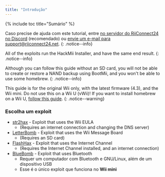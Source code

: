 ```yaml
---
title: "Introdução"
---
```


{% include toc title="Sumário" %}

Caso precise de ajuda com este tutorial, entre [no servidor do RiiConnect24 no Discord](https://discord.gg/b4Y7jfD) (recomendado) ou [envie um e-mail para support@riiconnect24.net](mailto:support@riiconnect24.net).
{: .notice--info}

All of the exploits run the HackMii Installer, and have the same end result.
{: .notice--info}

Although you can follow this guide without an SD card, you will not be able to create or restore a NAND backup using BootMii, and you won't be able to use some homebrew.
{: .notice--info}

This guide is for the original Wii only, with the latest firmware (4.3), and the Wii mini. Do not use this on a Wii U (vWii)! If you want to install homebrew on a Wii U, [follow this guide](https://wiiu.hacks.guide).
{: .notice--warning}

### Escolha um exploit

- [str2hax](str2hax) - Exploit that uses the Wii EULA
    * (Requires an internet connection and changing the DNS server)
- [LetterBomb](letterbomb) - Exploit that uses the Wii Message Board
    * (Requires an SD card)
- [FlashHax](flashhax) - Exploit that uses the Internet Channel
    * (Requires the Internet Channel installed, and an internet connection)
- [BlueBomb](bluebomb) - Exploit that uses Bluetooth
    * Requer um computador com Bluetooth e GNU/Linux, além de um dispositivo USB
    * Esse é o único exploit que funciona no **Wii mini**

